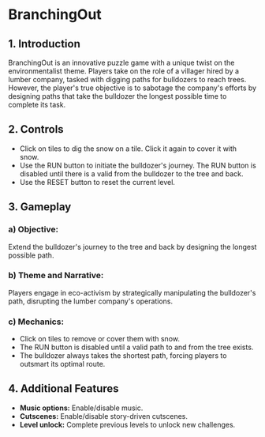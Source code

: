 # BranchingOut

## 1. Introduction

BranchingOut is an innovative puzzle game with a unique twist on the environmentalist theme. Players take on the role of a villager hired by a lumber company, tasked with digging paths for bulldozers to reach trees. However, the player's true objective is to sabotage the company's efforts by designing paths that take the bulldozer the longest possible time to complete its task.

## 2. Controls

- Click on tiles to dig the snow on a tile. Click it again to cover it with snow.
- Use the RUN button to initiate the bulldozer's journey. The RUN button is disabled until there is a valid from the bulldozer to the tree and back.
- Use the RESET button to reset the current level.

## 3. Gameplay

### a) Objective:

Extend the bulldozer's journey to the tree and back by designing the longest possible path.

### b) Theme and Narrative:

Players engage in eco-activism by strategically manipulating the bulldozer's path, disrupting the lumber company's operations.

### c) Mechanics:

- Click on tiles to remove or cover them with snow.
- The RUN button is disabled until a valid path to and from the tree exists.
- The bulldozer always takes the shortest path, forcing players to outsmart its optimal route.


## 4. Additional Features

- **Music options:** Enable/disable music.
- **Cutscenes:** Enable/disable story-driven cutscenes.
- **Level unlock:** Complete previous levels to unlock new challenges.
